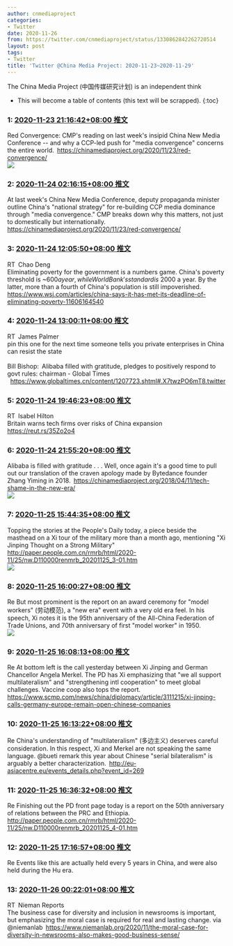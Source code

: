 ```yaml
---
author: cnmediaproject
categories:
- Twitter
date: 2020-11-26
from: https://twitter.com/cnmediaproject/status/1330862842262720514
layout: post
tags:
- Twitter
title: 'Twitter @China Media Project: 2020-11-23~2020-11-29'
---
```


The China Media Project (中国传媒研究计划) is an independent think

* This will become a table of contents (this text will be scrapped).
{:toc}

### 1: [2020-11-23 21:16:42+08:00 推文](https://twitter.com/cnmediaproject/status/1330862842262720514)

Red Convergence: CMP's reading on last week's insipid China New Media Conference -- and why a CCP-led push for "media convergence" concerns the entire world. <a href="https://chinamediaproject.org/2020/11/23/red-convergence/" target="_blank" rel="noopener noreferrer">https://chinamediaproject.org/2020/11/23/red-convergence/</a><br><img style src="https://pbs.twimg.com/media/EngspICWEAYaAKy?format=jpg&name=orig" referrerpolicy="no-referrer">

### 2: [2020-11-24 02:16:15+08:00 推文](https://twitter.com/cnmediaproject/status/1330938226341797889)

At last week's China New Media Conference, deputy propaganda minister outline China's "national strategy" for re-building CCP media dominance through "media convergence." CMP breaks down why this matters, not just to domestically but internationally. <a href="https://chinamediaproject.org/2020/11/23/red-convergence/" target="_blank" rel="noopener noreferrer">https://chinamediaproject.org/2020/11/23/red-convergence/</a>

### 3: [2020-11-24 12:05:50+08:00 推文](https://twitter.com/Chao_Deng/status/1331086598537056257)

RT Chao Deng<br>Eliminating poverty for the government is a numbers game. China's poverty threshold is ~$600 a year, while World Bank's standard is ~$2000 a year. By the latter, more than a fourth of China's population is still impoverished. <a href="https://www.wsj.com/articles/china-says-it-has-met-its-deadline-of-eliminating-poverty-11606164540" target="_blank" rel="noopener noreferrer">https://www.wsj.com/articles/china-says-it-has-met-its-deadline-of-eliminating-poverty-11606164540</a>

### 4: [2020-11-24 13:00:11+08:00 推文](https://twitter.com/BeijingPalmer/status/1331100275705253894)

RT James Palmer<br>pin this one for the next time someone tells you private enterprises in China can resist the state<br><br>Bill Bishop: Alibaba filled with gratitude, pledges to positively respond to govt rules: chairman - Global Times<br> <a href="https://www.globaltimes.cn/content/1207723.shtml#.X7twzPO6mT8.twitter" target="_blank" rel="noopener noreferrer">https://www.globaltimes.cn/content/1207723.shtml#.X7twzPO6mT8.twitter</a>

### 5: [2020-11-24 19:46:23+08:00 推文](https://twitter.com/isabelhilton/status/1331202502763614210)

RT Isabel Hilton<br>Britain warns tech firms over risks of China expansion <a href="https://reut.rs/35Zo2o4" target="_blank" rel="noopener noreferrer">https://reut.rs/35Zo2o4</a>

### 6: [2020-11-24 21:55:20+08:00 推文](https://twitter.com/cnmediaproject/status/1331234951124103184)

Alibaba is filled with gratitude . . . Well, once again it's a good time to pull out our translation of the craven apology made by Bytedance founder Zhang Yiming in 2018. <a href="https://chinamediaproject.org/2018/04/11/tech-shame-in-the-new-era/" target="_blank" rel="noopener noreferrer">https://chinamediaproject.org/2018/04/11/tech-shame-in-the-new-era/</a><br><img style src="https://pbs.twimg.com/media/Enl_HbFWMAAiYfL?format=jpg&name=orig" referrerpolicy="no-referrer">

### 7: [2020-11-25 15:44:35+08:00 推文](https://twitter.com/cnmediaproject/status/1331504036441427968)

Topping the stories at the People's Daily today, a piece beside the masthead on a Xi tour of the military more than a month ago, mentioning "Xi Jinping Thought on a Strong Military" <a href="http://paper.people.com.cn/rmrb/html/2020-11/25/nw.D110000renmrb_20201125_3-01.htm" target="_blank" rel="noopener noreferrer">http://paper.people.com.cn/rmrb/html/2020-11/25/nw.D110000renmrb_20201125_3-01.htm</a><br><img style src="https://pbs.twimg.com/media/Enpy7F9XcAM4DNJ?format=jpg&name=orig" referrerpolicy="no-referrer">

### 8: [2020-11-25 16:00:27+08:00 推文](https://twitter.com/cnmediaproject/status/1331508029204930562)

Re But most prominent is the report on an award ceremony for "model workers" (劳动模范), a "new era" event with a very old era feel. In his speech, Xi notes it is the 95th anniversary of the All-China Federation of Trade Unions, and 70th anniversary of first "model worker" in 1950.<br><img style src="https://pbs.twimg.com/media/Enp16uHWEAETn-6?format=jpg&name=orig" referrerpolicy="no-referrer">

### 9: [2020-11-25 16:08:13+08:00 推文](https://twitter.com/cnmediaproject/status/1331509985155670016)

Re At bottom left is the call yesterday between Xi Jinping and German Chancellor Angela Merkel. The PD has Xi emphasizing that "we all support multilateralism" and "strengthening intl cooperation" to meet global challenges. Vaccine coop also tops the report. <a href="https://www.scmp.com/news/china/diplomacy/article/3111215/xi-jinping-calls-germany-europe-remain-open-chinese-companies" target="_blank" rel="noopener noreferrer">https://www.scmp.com/news/china/diplomacy/article/3111215/xi-jinping-calls-germany-europe-remain-open-chinese-companies</a>

### 10: [2020-11-25 16:13:22+08:00 推文](https://twitter.com/cnmediaproject/status/1331511280973344768)

Re China's understanding of "multilateralism" (多边主义) deserves careful consideration. In this respect, Xi and Merkel are not speaking the same language. @bueti remark this year about Chinese "serial bilateralism" is arguably a better characterization. <a href="http://eu-asiacentre.eu/events_details.php?event_id=269" target="_blank" rel="noopener noreferrer">http://eu-asiacentre.eu/events_details.php?event_id=269</a>

### 11: [2020-11-25 16:36:32+08:00 推文](https://twitter.com/cnmediaproject/status/1331517111903150080)

Re Finishing out the PD front page today is a report on the 50th anniversary of relations between the PRC and Ethiopia. <a href="http://paper.people.com.cn/rmrb/html/2020-11/25/nw.D110000renmrb_20201125_4-01.htm" target="_blank" rel="noopener noreferrer">http://paper.people.com.cn/rmrb/html/2020-11/25/nw.D110000renmrb_20201125_4-01.htm</a>

### 12: [2020-11-25 17:16:57+08:00 推文](https://twitter.com/cnmediaproject/status/1331527283367096320)

Re Events like this are actually held every 5 years in China, and were also held during the Hu era.

### 13: [2020-11-26 00:22:01+08:00 推文](https://twitter.com/NiemanReports/status/1331634254946643968)

RT Nieman Reports<br>The business case for diversity and inclusion in newsrooms is important, but emphasizing the moral case is required for real and lasting change. via @niemanlab <a href="https://www.niemanlab.org/2020/11/the-moral-case-for-diversity-in-newsrooms-also-makes-good-business-sense/" target="_blank" rel="noopener noreferrer">https://www.niemanlab.org/2020/11/the-moral-case-for-diversity-in-newsrooms-also-makes-good-business-sense/</a>

